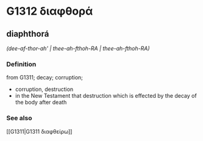 # G1312 διαφθορά

## diaphthorá

_(dee-af-thor-ah' | thee-ah-fthoh-RA | thee-ah-fthoh-RA)_

### Definition

from G1311; decay; corruption; 

- corruption, destruction
- in the New Testament that destruction which is effected by the decay of the body after death

### See also

[[G1311|G1311 διαφθείρω]]
